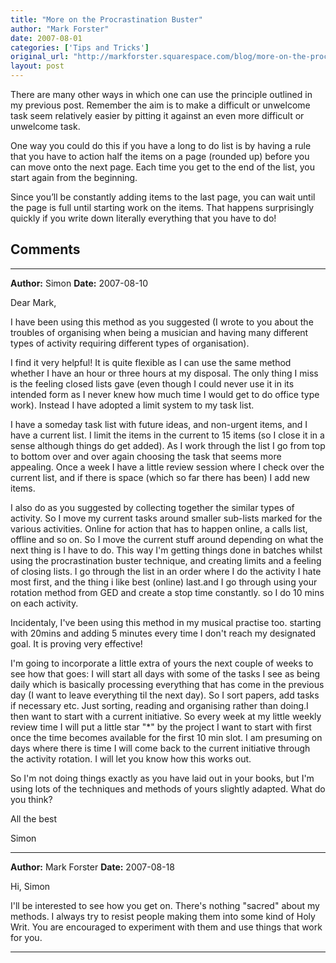 ```yaml
---
title: "More on the Procrastination Buster"
author: "Mark Forster"
date: 2007-08-01
categories: ['Tips and Tricks']
original_url: "http://markforster.squarespace.com/blog/more-on-the-procrastination-buster.html"
layout: post
---
```


There are many other ways in which one can use the principle outlined in my previous post. Remember the aim is to make a difficult or unwelcome task seem relatively easier by pitting it against an even more difficult or unwelcome task.

One way you could do this if you have a long to do list is by having a rule that you have to action half the items on a page (rounded up) before you can move onto the next page. Each time you get to the end of the list, you start again from the beginning.

Since you’ll be constantly adding items to the last page, you can wait until the page is full until starting work on the items. That happens surprisingly quickly if you write down literally everything that you have to do!


## Comments

---

**Author:** Simon
**Date:** 2007-08-10

Dear Mark,  
  
I have been using this method as you suggested (I wrote to you about the troubles of organising when being a musician and having many different types of activity requiring different types of organisation).  
  
I find it very helpful! It is quite flexible as I can use the same method whether I have an hour or three hours at my disposal. The only thing I miss is the feeling closed lists gave (even though I could never use it in its intended form as I never knew how much time I would get to do office type work). Instead I have adopted a limit system to my task list.  
  
I have a someday task list with future ideas, and non-urgent items, and I have a current list. I limit the items in the current to 15 items (so I close it in a sense although things do get added). As I work through the list I go from top to bottom over and over again choosing the task that seems more appealing. Once a week I have a little review session where I check over the current list, and if there is space (which so far there has been) I add new items.  
  
I also do as you suggested by collecting together the similar types of activity. So I move my current tasks around smaller sub-lists marked for the various activities. Online for action that has to happen online, a calls list, offline and so on. So I move the current stuff around depending on what the next thing is I have to do. This way I'm getting things done in batches whilst using the procrastination buster technique, and creating limits and a feeling of closing lists. I go through the list in an order where I do the activity I hate most first, and the thing i like best (online) last.and I go through using your rotation method from GED and create a stop time constantly. so I do 10 mins on each activity.  
  
Incidentaly, I've been using this method in my musical practise too. starting with 20mins and adding 5 minutes every time I don't reach my designated goal. It is proving very effective!   
  
I'm going to incorporate a little extra of yours the next couple of weeks to see how that goes: I will start all days with some of the tasks I see as being daily which is basically processing everything that has come in the previous day (I want to leave everything til the next day). So I sort papers, add tasks if necessary etc. Just sorting, reading and organising rather than doing.I then want to start with a current initiative. So every week at my little weekly review time I will put a little star "\*" by the project I want to start with first once the time becomes available for the first 10 min slot. I am presuming on days where there is time I will come back to the current initiative through the activity rotation. I will let you know how this works out.  
  
So I'm not doing things exactly as you have laid out in your books, but I'm using lots of the techniques and methods of yours slightly adapted. What do you think?  
  
All the best  
  
Simon

---

**Author:** Mark Forster
**Date:** 2007-08-18

Hi, Simon  
  
I'll be interested to see how you get on. There's nothing "sacred" about my methods. I always try to resist people making them into some kind of Holy Writ. You are encouraged to experiment with them and use things that work for you.

---
